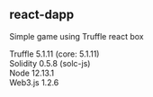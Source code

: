 ## react-dapp
Simple game using Truffle react box

Truffle 5.1.11 (core: 5.1.11)  
Solidity 0.5.8 (solc-js)  
Node 12.13.1  
Web3.js 1.2.6
